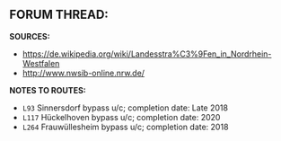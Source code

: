 ﻿**FORUM THREAD:**
- 


**SOURCES:**
- https://de.wikipedia.org/wiki/Landesstra%C3%9Fen_in_Nordrhein-Westfalen
- http://www.nwsib-online.nrw.de/


**NOTES TO ROUTES:**
- `L93` Sinnersdorf bypass u/c; completion date: Late 2018
- `L117` Hückelhoven bypass u/c; completion date: 2020
- `L264` Frauwüllesheim bypass u/c; completion date: 2018
